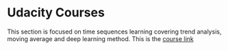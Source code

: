 # Udacity Courses

This section is focused on time sequences learning covering trend analysis, moving average and deep learning method. This is the [course link](https://classroom.udacity.com/courses/ud187/lessons/17e75106-209a-43a0-8421-3b2779098757/concepts/8e9f969b-acdf-4d82-9df7-6a8f860a4879)
